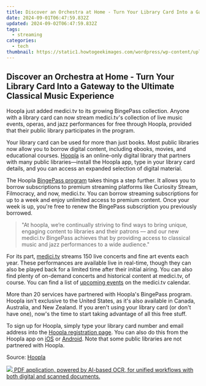```yaml
---
title: Discover an Orchestra at Home - Turn Your Library Card Into a Gateway to the Ultimate Classical Music Experience
date: 2024-09-01T06:47:59.832Z
updated: 2024-09-02T06:47:59.832Z
tags:
  - streaming
categories:
  - tech
thumbnail: https://static1.howtogeekimages.com/wordpress/wp-content/uploads/2024/03/35.jpg
---
```


## Discover an Orchestra at Home - Turn Your Library Card Into a Gateway to the Ultimate Classical Music Experience

Hoopla just added medici.tv to its growing BingePass collection. Anyone with a library card can now stream medici.tv's collection of live music events, operas, and jazz performances for free through Hoopla, provided that their public library participates in the program.

 Your library card can be used for more than just books. Most public libraries now allow you to borrow digital content, including ebooks, movies, and educational courses. [Hoopla](https://www.hoopladigital.com) is an online-only digital library that partners with many public libraries—install the Hoopla app, type in your library card details, and you can access an expanded selection of digital material.

 The Hoopla [BingePass program](https://www.hoopladigital.com/browse/binge) takes things a step further. It allows you to borrow subscriptions to premium streaming platforms like Curiosity Stream, Filmocracy, and now, medici.tv. You can borrow streaming subscriptions for up to a week and enjoy unlimited access to premium content. Once your week is up, you're free to renew the BingePass subscription you previously borrowed.

> "At hoopla, we’re continually striving to find ways to bring unique, engaging content to libraries and their patrons –– and our new medici.tv BingePass achieves that by providing access to classical music and jazz performances to a wide audience."

 For its part, [medici.tv](https://www.medici.tv/en) streams 150 live concerts and fine art events each year. These performances are available live in real-time, though they can also be played back for a limited time after their initial airing. You can also find plenty of on-demand concerts and historical content at medici.tv, of course. You can find a list of [upcoming events](https://www.medici.tv/en/calendar) on the medici.tv calendar.

 More than 20 services have partnered with Hoopla's BingePass program. Hoopla isn't exclusive to the United States, as it's also available in Canada, Australia, and New Zealand. If you aren't using your library card (or don't have one), now's the time to start taking advantage of all this free stuff.

 To sign up for Hoopla, simply type your library card number and email address into the [Hoopla registration page](https://www.hoopladigital.com/register). You can also do this from the Hoopla app on [iOS](https://apps.apple.com/us/app/hoopla-digital/id580643740) or [Android](https://www.anrdoezrs.net/links/3607085/type/dlg/sid/UUhtgUeUpU2002368/https://play.google.com/store/apps/details?id=com.hoopladigital.android&hl=en%5FUS&gl=US). Note that some public libraries are not partnered with Hoopla.

 Source: [Hoopla](https://www.businesswire.com/news/home/20240319645118/en/hoopla-Digital-Announces-Latest-BingePass-with-medici.tv-Bringing-World-Renowned-Classical-Music-and-Fine-Arts-Video-Platform-to-Libraries)

<ins class="adsbygoogle"
     style="display:block"
     data-ad-format="autorelaxed"
     data-ad-client="ca-pub-7571918770474297"
     data-ad-slot="1223367746"></ins>



<ins class="adsbygoogle"
     style="display:block"
     data-ad-client="ca-pub-7571918770474297"
     data-ad-slot="8358498916"
     data-ad-format="auto"
     data-full-width-responsive="true"></ins>



<!-- affiliate ads begin -->
<a href="https://checkout.abbyy.com/order/checkout.php?PRODS=39254549&QTY=1&AFFILIATE=108875&CART=1"> <img src="https://secure.avangate.com/images/merchant/0e5fb5c76fca16adbee503c9aff393cd/products/8_FR-Badges-NEW-FR-Standard-16-WIN-200.png" border="0"> PDF application, powered by AI-based OCR, for unified workflows with both digital and scanned documents. </a>
<!-- affiliate ads end -->